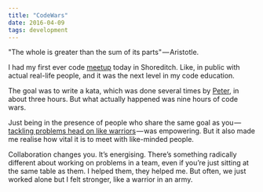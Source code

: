 ```yaml
---
title: "CodeWars"
date: 2016-04-09
tags: development
---
```


"The whole is greater than the sum of its parts" — Aristotle.

I had my first ever code [meetup][meetup] today in Shoreditch. Like, in public with actual real-life people, and it was the next level in my code education.

The goal was to write a kata, which was done several times by [Peter][peter], in about three hours. But what actually happened was nine hours of code wars.

Just being in the presence of people who share the same goal as you — [tackling problems head on like warriors][warriors] — was empowering. But it also made me realise how vital it is to meet with like-minded people.

Collaboration changes you. It’s energising. There’s something radically different about working on problems in a team, even if you’re just sitting at the same table as them. I helped them, they helped me. But often, we just worked alone but I felt stronger, like a warrior in an army.

[meetup]: http://www.meetup.com/founderscoders/events/230173316/?comment_table_id=463698157
[peter]: http://www.codewars.com/users/petegarvin1
[warriors]: http://www.codewars.com/r/ARhTcg
[monday]: http://www.meetup.com/founderscoders/events/230121493/
